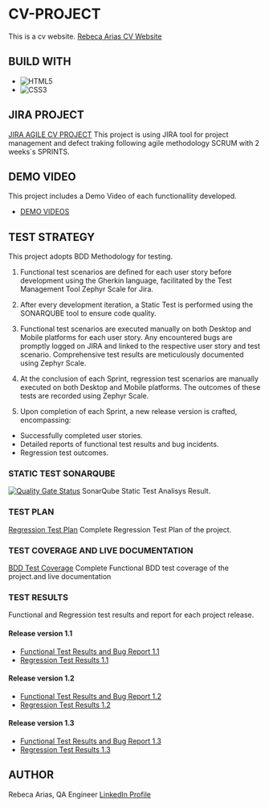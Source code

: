 # CV-PROJECT

This is a cv website.
[Rebeca Arias CV Website](https://organization-rebeca-arias.github.io/CVPROJECT/)

## BUILD WITH

- ![HTML5](https://img.shields.io/badge/html5-%23E34F26.svg?style=for-the-badge&logo=html5&logoColor=white)
- ![CSS3](https://img.shields.io/badge/css3-%231572B6.svg?style=for-the-badge&logo=css3&logoColor=white)

## JIRA PROJECT

[JIRA AGILE CV PROJECT](https://bootcampqarebeca.atlassian.net/jira/software/projects/CP/boards/3)
This project is using JIRA tool for project management and defect traking following agile methodology SCRUM with 2 weeks´s SPRINTS.

## DEMO VIDEO

This project includes a Demo Video of each functionallity developed.

- [DEMO VIDEOS](/demo/)

## TEST STRATEGY

This project adopts BDD Methodology for testing.

1. Functional test scenarios are defined for each user story before development using the Gherkin language, facilitated by the Test Management Tool Zephyr Scale for Jira.

2. After every development iteration, a Static Test is performed using the SONARQUBE tool to ensure code quality.

3. Functional test scenarios are executed manually on both Desktop and Mobile platforms for each user story. Any encountered bugs are promptly logged on JIRA and linked to the respective user story and test scenario. Comprehensive test results are meticulously documented using Zephyr Scale.

4. At the conclusion of each Sprint, regression test scenarios are manually executed on both Desktop and Mobile platforms. The outcomes of these tests are recorded using Zephyr Scale.

5. Upon completion of each Sprint, a new release version is crafted, encompassing:

- Successfully completed user stories.
- Detailed reports of functional test results and bug incidents.
- Regression test outcomes.

### STATIC TEST SONARQUBE

[![Quality Gate Status](https://sonarcloud.io/api/project_badges/measure?project=Organization-Rebeca-Arias_CVPROJECT&metric=alert_status)](https://sonarcloud.io/summary/new_code?id=Organization-Rebeca-Arias_CVPROJECT)
SonarQube Static Test Analisys Result.

### TEST PLAN

[Regression Test Plan](test-plans/regression-test-plan.pdf)
Complete Regression Test Plan of the project.

### TEST COVERAGE AND LIVE DOCUMENTATION

[BDD Test Coverage](/test-plan/functional-test-plan-and-bdd-coverage.pdf)
Complete Functional BDD test coverage of the project.and live documentation

### TEST RESULTS

Functional and Regression test results and report for each project release.

#### Release version 1.1

- [Functional Test Results and Bug Report 1.1](/test-results/functional-tests-results-and-bug-report1.1.pdf)
- [Regression Test Results 1.1](/test-results/regression-test-results1.1.pdf)

#### Release version 1.2

- [Functional Test Results and Bug Report 1.2](/qa/1.2testresults.pdf)
- [Regression Test Results 1.2](/qa/1.2regressiontestresult.pdf)

#### Release version 1.3

- [Functional Test Results and Bug Report 1.3](/qa/1.3testresults.pdf)
- [Regression Test Results 1.3](/qa/1.3regressiontestresult.pdf)

## AUTHOR

Rebeca Arias, QA Engineer
[LinkedIn Profile](https://www.linkedin.com/in/rebeca-arias-antolin-57961a128/)
